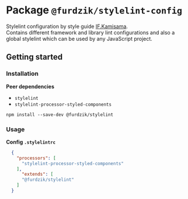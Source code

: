 # Package `@furdzik/stylelint-config`

Stylelint configuration by style guide [IF.Kamisama](https://github.com/furdzik/IF.Kamisama).  
Contains different framework and library lint configurations and also a global stylelint which can be used by any JavaScript project.

## Getting started

### Installation

**Peer dependencies**
- `stylelint`
- `stylelint-processor-styled-components`

```
npm install --save-dev @furdzik/stylelint
```

### Usage

**Config `.stylelintrc`**

```json
  {
    "processors": [
      "stylelint-processor-styled-components"
    ],
      "extends": [
      "@furdzik/stylelint"
    ]
  }
```

